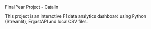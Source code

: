 Final Year Project - Catalin 

This project is an interactive F1 data analytics dashboard using Python (Streamlit), ErgastAPI and local CSV files.




